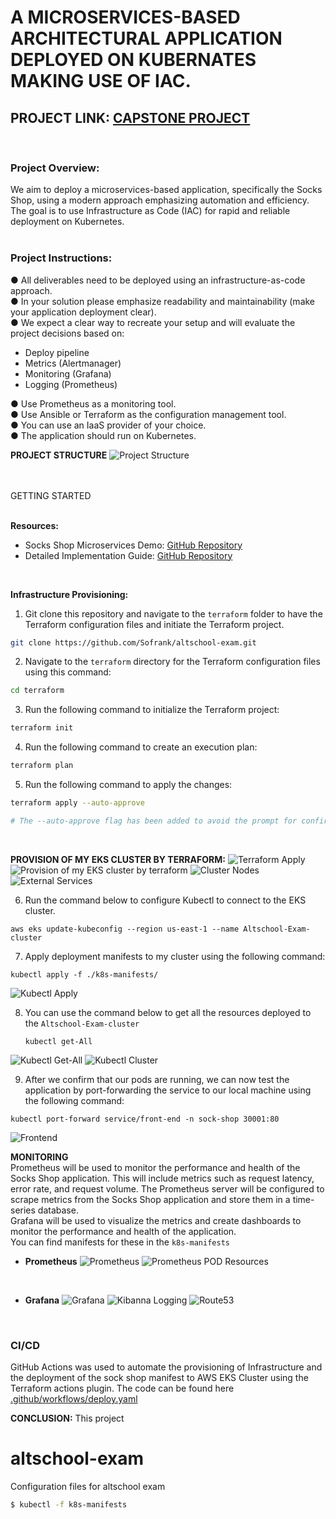# A MICROSERVICES-BASED ARCHITECTURAL APPLICATION DEPLOYED ON KUBERNATES MAKING USE OF IAC.

## **PROJECT LINK:** [CAPSTONE PROJECT](https://ruobt-zgpvh.maillist-manage.net/click/110ae8677e214214e/110ae8677e2141c1a)
<br>

### **Project Overview:**
We aim to deploy a microservices-based application, specifically the Socks Shop,
using a modern approach emphasizing automation and efficiency. The goal is to use
Infrastructure as Code (IAC) for rapid and reliable deployment on Kubernetes.
<br>
<br>
### **Project Instructions:**<br>
● All deliverables need to be deployed using an infrastructure-as-code approach.<br>
● In your solution please emphasize readability and maintainability (make your
application deployment clear). <br>
● We expect a clear way to recreate your setup and will evaluate the project decisions
based on:
- Deploy pipeline
- Metrics (Alertmanager)
- Monitoring (Grafana)
- Logging (Prometheus)

● Use Prometheus as a monitoring tool. <br>
● Use Ansible or Terraform as the configuration management tool.<br>
● You can use an IaaS provider of your choice.<br>
● The application should run on Kubernetes.
<br>

**PROJECT STRUCTURE**
![Project Structure](./project-images/project-structure.png)

<br>
<br>
GETTING STARTED 
<br>
<br>

**Resources:** 
<br>

- Socks Shop Microservices Demo: [GitHub Repository](https://github.com/microservices-demo/microservices-demo.github.io)
- Detailed Implementation Guide: [GitHub Repository](https://github.com/microservices-demo/microservices-demo/tree/master)
<br>

**Infrastructure Provisioning:**
<br>

1. Git clone this repository and navigate to the ```terraform``` folder to have the Terraform configuration files and initiate the Terraform project. 

```sh
git clone https://github.com/Sofrank/altschool-exam.git
```
2. Navigate to the ```terraform``` directory for the Terraform configuration files using this command:
```sh
cd terraform
```

3. Run the following command to initialize the Terraform project:
```sh
terraform init
```

4. Run the following command to create an execution plan:
```sh
terraform plan
```
5. Run the following command to apply the changes:
```sh
terraform apply --auto-approve

# The --auto-approve flag has been added to avoid the prompt for confirmation.
```
<br>

**PROVISION OF MY EKS CLUSTER BY TERRAFORM:**
![Terraform Apply](./project-images/terraform_apply.png)
![Provision of my EKS cluster by terraform](./project-images/aws-eks-cluster.png)
![Cluster Nodes](./project-images/cluster-nodes.png)
![External Services](./project-images/external-services.png)

6. Run the command below to configure Kubectl to connect to the EKS cluster.
```
aws eks update-kubeconfig --region us-east-1 --name Altschool-Exam-cluster
```
7. Apply deployment manifests to my cluster using the following command:
  ```
 kubectl apply -f ./k8s-manifests/
```
![Kubectl Apply](./project-images/kubctl-apply.png)

8. You can use the command below to get all the resources deployed to the ```Altschool-Exam-cluster```
   ```
   kubectl get-All 
   ```
![Kubectl Get-All](./project-images/kubectl-get-all.png)
![Kubectl Cluster](./project-images/kubectl-cluster.png)

9. After we confirm that our pods are running, we can now test the application by port-forwarding the service to our local machine using the following command:
 ```
kubectl port-forward service/front-end -n sock-shop 30001:80
 ```
![Frontend](./project-images/front-end.png)

**MONITORING**
<br>
Prometheus will be used to monitor the performance and health of the Socks Shop application. This will include metrics such as request latency, error rate, and request volume. The Prometheus server will be configured to scrape metrics from the Socks Shop application and store them in a time-series database. <br> 
Grafana will be used to visualize the metrics and create dashboards to monitor the performance and health of the application. <br>
You can find manifests for these in the ```k8s-manifests```
<br>

- **Prometheus**
![Prometheus](./project-images/prometheus.png)
![Prometheus POD Resources](./project-images/prometheus-pod-resources.png)
<br>

- **Grafana**
![Grafana](./project-images/grafana-sockshop.png)
![Kibanna Logging](./project-images/kibanna_logging.png)
![Route53](./project-images/route53.png)
<br>

### **CI/CD**
GitHub Actions was used to automate the provisioning of Infrastructure and the deployment of the sock shop manifest to AWS EKS Cluster using the Terraform actions plugin.
The code can be found here [.github/workflows/deploy.yaml](./.github/workflows/deploy.yaml)

**CONCLUSION:** 
This project 


 


# altschool-exam
Configuration files for altschool exam

```sh
$ kubectl -f k8s-manifests
```
